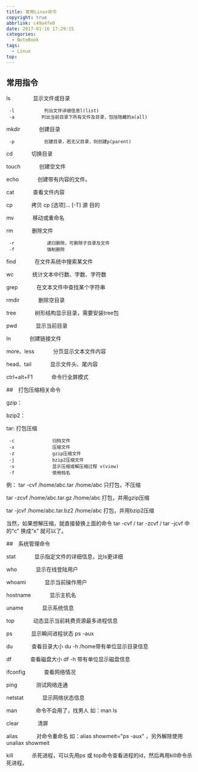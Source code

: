 ```yaml
---
title: 常用Linux命令
copyright: true
abbrlink: c49a4fe0
date: 2017-01-16 17:29:15
categories:
  - NoteBook
tags:
  - Linux
top:
---
```


## 常用指令
<!-- more -->
ls　&ensp;&ensp;&ensp;&ensp;　        显示文件或目录

     -l           列出文件详细信息l(list)
     -a          列出当前目录下所有文件及目录，包括隐藏的a(all)
mkdir  &ensp;&ensp;&ensp;&ensp;　       创建目录

     -p           创建目录，若无父目录，则创建p(parent)
cd   &ensp;&ensp;&ensp;&ensp;　            切换目录

touch   &ensp;&ensp;&ensp;&ensp;　       创建空文件

echo   &ensp;&ensp;&ensp;&ensp;　         创建带有内容的文件。

cat    &ensp;&ensp;&ensp;&ensp;　          查看文件内容

cp     &ensp;&ensp;&ensp;&ensp;　           拷贝   cp [选项]... [-T] 源 目的

mv    &ensp;&ensp;&ensp;&ensp;　           移动或重命名

rm     &ensp;&ensp;&ensp;&ensp;　          删除文件

     -r            递归删除，可删除子目录及文件
     -f            强制删除
     
find    &ensp;&ensp;&ensp;&ensp;　          在文件系统中搜索某文件

wc      &ensp;&ensp;&ensp;&ensp;　          统计文本中行数、字数、字符数

grep    &ensp;&ensp;&ensp;&ensp;　         在文本文件中查找某个字符串

rmdir    &ensp;&ensp;&ensp;&ensp;　       删除空目录

tree     &ensp;&ensp;&ensp;&ensp;　        树形结构显示目录，需要安装tree包

pwd      &ensp;&ensp;&ensp;&ensp;　        显示当前目录

ln      &ensp;&ensp;&ensp;&ensp;　            创建链接文件

more、less &ensp;&ensp;&ensp;&ensp;　 分页显示文本文件内容

head、tail   &ensp;&ensp;&ensp;&ensp;　 显示文件头、尾内容

ctrl+alt+F1 &ensp;&ensp;&ensp;&ensp;　 命令行全屏模式

##　打包压缩相关命令

gzip：

bzip2：

tar:                打包压缩

     -c              归档文件
     -x              压缩文件
     -z              gzip压缩文件
     -j              bzip2压缩文件
     -v              显示压缩或解压缩过程 v(view)
     -f              使用档名
例：
tar -cvf /home/abc.tar /home/abc              只打包，不压缩

tar -zcvf /home/abc.tar.gz /home/abc        打包，并用gzip压缩

tar -jcvf /home/abc.tar.bz2 /home/abc      打包，并用bzip2压缩

当然，如果想解压缩，就直接替换上面的命令  tar -cvf  / tar -zcvf  / tar -jcvf 中的“c” 换成“x” 就可以了。


##　系统管理命令

stat    &ensp;&ensp;&ensp;&ensp;　          显示指定文件的详细信息，比ls更详细

who     &ensp;&ensp;&ensp;&ensp;　          显示在线登陆用户

whoami   &ensp;&ensp;&ensp;&ensp;　       显示当前操作用户

hostname  &ensp;&ensp;&ensp;&ensp;　    显示主机名

uname     &ensp;&ensp;&ensp;&ensp;　      显示系统信息

top     &ensp;&ensp;&ensp;&ensp;　           动态显示当前耗费资源最多进程信息

ps     &ensp;&ensp;&ensp;&ensp;　             显示瞬间进程状态 ps -aux

du    &ensp;&ensp;&ensp;&ensp;　              查看目录大小 du -h /home带有单位显示目录信息

df    &ensp;&ensp;&ensp;&ensp;　              查看磁盘大小 df -h 带有单位显示磁盘信息

ifconfig   &ensp;&ensp;&ensp;&ensp;　       查看网络情况

ping      &ensp;&ensp;&ensp;&ensp;　          测试网络连通

netstat    &ensp;&ensp;&ensp;&ensp;　      显示网络状态信息

man        &ensp;&ensp;&ensp;&ensp;　        命令不会用了，找男人  如：man ls

clear      &ensp;&ensp;&ensp;&ensp;　        清屏

alias     &ensp;&ensp;&ensp;&ensp;　          对命令重命名 如：alias showmeit="ps -aux" ，另外解除使用unaliax showmeit

kill      &ensp;&ensp;&ensp;&ensp;　           杀死进程，可以先用ps 或 top命令查看进程的id，然后再用kill命令杀死进程。
